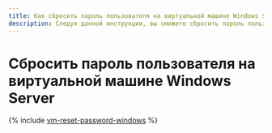 ```yaml
---
title: Как сбросить пароль пользователя на виртуальной машине Windows Server
description: Следуя данной инструкции, вы сможете сбросить пароль пользователя на виртуальной машине Windows Server.
---
```


# Сбросить пароль пользователя на виртуальной машине Windows Server

{% include [vm-reset-password-windows](../../../_includes/compute/vm-reset-password-windows.md) %}